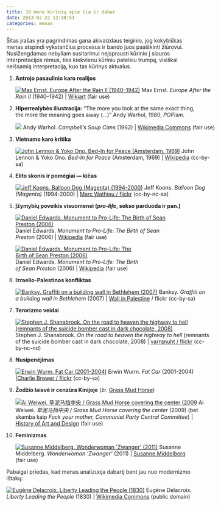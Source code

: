 ```yaml
---
title: 10 meno kūrinių apie čia ir dabar
date: 2013-02-22 12:38:53
categories: menas
---
```


<div>

Šitas įrašas yra pagrindimas gana akivaizdaus teiginio, jog kokybiškas menas atspindi vykstančius procesus ir bando juos paaiškinti žiūrovui. Nusižengdamas nebyliam susitarimui neįsprausti kūrinio į siauros interpretacijos rėmus, ties kiekvienu kūriniu pateikiu trumpą, visiškai neišsamią interpretaciją, kuo tas kūrinys aktualus.

</div>

1.  **Antrojo pasaulinio karo realijos**

    <div class="wp-caption alignnone" style="width: 514px">

    [![Max Ernst. Europe After the Rain II (1940–1942)](https://i0.wp.com/uploads7.wikiart.org/images/max-ernst/europe-after-the-rain-ii(1).jpg)](http://www.wikiart.org/en/max-ernst/europe-after-the-rain-ii)
    Max Ernst. *Europe After the Rain II* (1940–1942) | [Wikiart](http://www.wikiart.org/en/max-ernst/europe-after-the-rain-ii) (fair use)

    </div>

2.  **Hiperrealybės iliustracija:** “The more you look at the same exact thing, the more the meaning goes away (…)” Andy Warhol, 1980, *POPism*.

    <div class="wp-caption alignnone" style="width: 534px">

    [![](https://i0.wp.com/upload.wikimedia.org/wikipedia/en/1/1f/Campbells_Soup_Cans_MOMA.jpg)](http://upload.wikimedia.org/wikipedia/en/1/1f/Campbells_Soup_Cans_MOMA.jpg)
    Andy Warhol. *Campbell’s Soup Cans* (1962) | [Wikimedia Commons](http://en.wikipedia.org/wiki/File:Campbells_Soup_Cans_MOMA.jpg) (fair use)

    </div>

3.  **Vietnamo karo kritika**

    <div class="wp-caption alignnone" style="width: 522px">

    [![John Lennon & Yoko Ono. Bed-In for Peace (Amsterdam, 1969)](https://i0.wp.com/upload.wikimedia.org/wikipedia/commons/thumb/2/2d/Bed-In_for_Peace%2C_Amsterdam_1969_-_John_Lennon_%26_Yoko_Ono_17.jpg/640px-Bed-In_for_Peace%2C_Amsterdam_1969_-_John_Lennon_%26_Yoko_Ono_17.jpg)](http://en.wikipedia.org/wiki/File:Bed-In_for_Peace,_Amsterdam_1969_-_John_Lennon_%26_Yoko_Ono_17.jpg)
    John Lennon & Yoko Ono. *Bed-In for Peace* (Amsterdam, 1969) | [Wikipedia](http://http://en.wikipedia.org/wiki/File:Bed-In_for_Peace,_Amsterdam_1969_-_John_Lennon_%26_Yoko_Ono_17.jpg) (cc-by-sa)

    </div>

4.  **Elito skonis ir pomėgiai — kičas**

    <div class="wp-caption alignnone" style="width: 510px">

    [![Jeff Koons. Balloon Dog (Magenta) (1994-2000)](https://i0.wp.com/farm4.staticflickr.com/3288/3053359543_30d74a3a64.jpg)](http://www.flickr.com/photos/marcwathieu/3053359543/)
    Jeff Koons. *Balloon Dog (Magenta)* (1994-2000) | [Marc Wathieu / flickr](http://www.flickr.com/photos/marcwathieu/3053359543/) (cc-by-nc-sa)

    </div>

5.  **Įžymybių poveikis visuomenei (*pro-life*, sekso parduoda ir pan.)**

    <div class="wp-caption alignnone" style="width: 410px">

    [![Daniel Edwards. Monument to Pro-Life: The Birth of Sean Preston (2006)](https://i0.wp.com/upload.wikimedia.org/wikipedia/en/3/3c/Spearssculpture.jpg)](http://en.wikipedia.org/wiki/File:Spearssculpture.jpg)
    Daniel Edwards. *Monument to Pro-Life: The Birth of Sean Preston* (2006) | [Wikipedia](http://en.wikipedia.org/wiki/File:Spearssculpture.jpg) (fair use)

    </div>

    <div class="wp-caption alignnone" style="width: 330px">

    [![Daniel Edwards. Monument to Pro-Life: The Birth of Sean Preston (2006)](https://i0.wp.com/upload.wikimedia.org/wikipedia/en/6/6d/Spears_sculpture_rear_view.jpg)](http://en.wikipedia.org/wiki/File:Spears_sculpture_rear_view.jpg)
    Daniel Edwards. *Monument to Pro-Life: The Birth of Sean Preston* (2006) | [Wikipedia](http://en.wikipedia.org/wiki/File:Spears_sculpture_rear_view.jpg) (fair use)

    </div>

6.  **Izraelio-Palestinos konfliktas**

    <div class="wp-caption alignnone" style="width: 510px">

    [![Banksy. Graffiti on a building wall in Bethlehem (2007)](https://i0.wp.com/farm3.staticflickr.com/2735/4347286612_6e19a7ed4b.jpg)](http://www.flickr.com/photos/43405897@N04/4347286612/)
    Banksy. *Graffiti on a building wall in Bethlehem* (2007) | [Wall in Palestine](http://www.flickr.com/photos/43405897@N04/4347286612/) / flickr (cc-by-sa)

    </div>

7.  **Terorizmo veidai**

    <div class="wp-caption alignnone" style="width: 510px">

    [![Stephen J. Shanabrook. On the road to heaven the highway to hell (remnants of the suicide bomber cast in dark chocolate, 2008)](https://i0.wp.com/farm6.staticflickr.com/5251/5430785294_d4df4d44e0.jpg)](http://www.flickr.com/photos/varrqnuht/5430785294/)
    Stephen J. Shanabrook. *On the road to heaven the highway to hell* (remnants of the suicide bomber cast in dark chocolate, 2008) | [varrqnuht / flickr](http://www.flickr.com/photos/varrqnuht/5430785294/) (cc-by-nc-nd)

    </div>

8.  **Nusipenėjimas**

    <div class="wp-caption alignnone" style="width: 510px">

    [![Erwin Wurm. Fat Car (2001-2004)](https://i0.wp.com/farm1.staticflickr.com/35/108884209_515b6284b8.jpg)](http://www.flickr.com/photos/charliebrewer/108884209/)
    Erwin Wurm. *Fat Car* (2001-2004) |[Charlie Brewer / flickr](http://www.flickr.com/photos/charliebrewer/108884209/) (cc-by-sa)

    </div>

9.  **Žodžio laisvė ir cenzūra Kinijoje** (žr. [Grass Mud Horse](http://en.wikipedia.org/wiki/Grass_Mud_Horse))

    <div class="wp-caption alignnone" style="width: 505px">

    [![Ai Weiwei. 草泥马挡中央 / Grass Mud Horse covering the center (2009](https://duona.files.wordpress.com/2013/02/df40b-x0_408630.jpg?w=495&h=350)](http://aboutscy.blogspot.be/2011/06/history-of-art-and-design-chapter-1.html)
    Ai Weiwei. *草泥马挡中央 / Grass Mud Horse covering the center* (2009) (bet skamba kaip *Fuck your mother, Communist Party Central Committee*) | [History of Art and Design](http://aboutscy.blogspot.be/2011/06/history-of-art-and-design-chapter-1.html) (fair use)

    </div>

10. **Feminizmas**

    <div class="wp-caption alignnone" style="width: 458px">

    [![Susanne Middelberg. Wonderwoman 'Zwanger' (2011)](https://i0.wp.com/www.susannemiddelberg.nl/images/wonderwoman/009_wonderwoman_zwanger.jpg)](http://www.susannemiddelberg.nl/pages/wonderwoman_009_wonderwoman_zwanger.html)
    Susanne Middelberg. *Wonderwoman ‘Zwanger’* (2011) | [Susanne Middelberg](http://www.susannemiddelberg.nl/pages/wonderwoman_009_wonderwoman_zwanger.html) (fair use)

    </div>

Pabaigai priedas, kad menas analizuoja dabartį bent jau nuo modernizmo ištakų:

<div class="wp-caption alignnone" style="width: 520px">

[![Eugène Delacroix. Liberty Leading the People (1830)](https://i0.wp.com/upload.wikimedia.org/wikipedia/commons/thumb/a/a7/Eug%C3%A8ne_Delacroix_-_La_libert%C3%A9_guidant_le_peuple.jpg/607px-Eug%C3%A8ne_Delacroix_-_La_libert%C3%A9_guidant_le_peuple.jpg)](http://commons.wikimedia.org/wiki/File:Eug%C3%A8ne_Delacroix_-_La_libert%C3%A9_guidant_le_peuple.jpg)
Eugène Delacroix. *Liberty Leading the People* (1830) | [Wikimedia Commons](http://commons.wikimedia.org/wiki/File:Eug%C3%A8ne_Delacroix_-_La_libert%C3%A9_guidant_le_peuple.jpg) (public domain)

</div>
